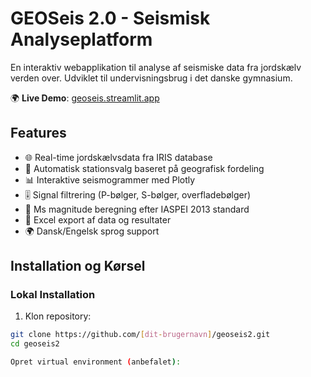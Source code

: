 # GEOSeis 2.0 - Seismisk Analyseplatform

En interaktiv webapplikation til analyse af seismiske data fra jordskælv verden over. Udviklet til undervisningsbrug i det danske gymnasium.

🌍 **Live Demo**: [geoseis.streamlit.app](https://geoseis.streamlit.app)

## Features

- 🌐 Real-time jordskælvsdata fra IRIS database
- 📡 Automatisk stationsvalg baseret på geografisk fordeling
- 📊 Interaktive seismogrammer med Plotly
- 🎚️ Signal filtrering (P-bølger, S-bølger, overfladebølger)
- 📏 Ms magnitude beregning efter IASPEI 2013 standard
- 💾 Excel export af data og resultater
- 🌍 Dansk/Engelsk sprog support

## Installation og Kørsel

### Lokal Installation

1. Klon repository:
```bash
git clone https://github.com/[dit-brugernavn]/geoseis2.git
cd geoseis2

Opret virtual environment (anbefalet):


